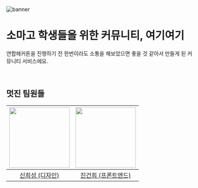 ![banner](https://github.com/user-attachments/assets/bb945cfa-b1db-45fc-960e-590ba1f5595f)

# 소마고 학생들을 위한 커뮤니티, 여기여기
연합헤커톤을 진행하기 전 한번이라도 소통을 해보았으면 좋을 것 같아서 만들게 된 커뮤니티 서비스에요.


<br>

## 멋진 팀원들
|<img src="https://avatars.githubusercontent.com/u/128358820?v=4" width="160">|<img src="https://avatars.githubusercontent.com/u/132252115?v=4" width="160">|
|:-:|:-:|
|[신희성 (디자인)](https://github.com/huise0ng)|[진건희 (프론트엔드)](https://github.com/GSMIOTjgh)||[김도연(백엔드)](https://github.com/kdy071115)|

